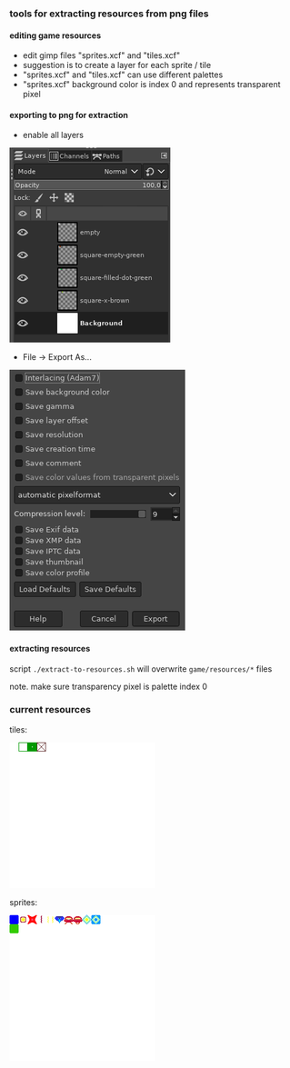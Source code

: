 ### tools for extracting resources from png files

#### editing game resources
* edit gimp files "sprites.xcf" and "tiles.xcf"
* suggestion is to create a layer for each sprite / tile
* "sprites.xcf" and "tiles.xcf" can use different palettes
* "sprites.xcf" background color is index 0 and represents transparent pixel

#### exporting to png for extraction
* enable all layers

![layers](readme-1.png)

* File -> Export As...

![export to png](readme-2.png)

#### extracting resources
script `./extract-to-resources.sh` will overwrite `game/resources/*` files

note. make sure transparency pixel is palette index 0

### current resources
tiles:

![tiles](tiles.png)

sprites:

![sprites](sprites.png)
